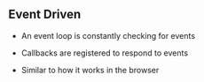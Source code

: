 ##  Event Driven

* An event loop is constantly checking for events

* Callbacks are registered to respond to events

* Similar to how it works in the browser
